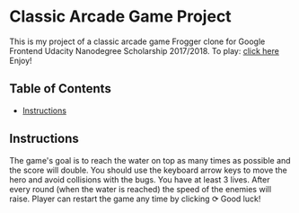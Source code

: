# Classic Arcade Game Project

This is my project of a classic arcade game Frogger clone for Google Frontend Udacity Nanodegree Scholarship 2017/2018.
To play: [click here](https://clitorrent.github.io/classic-arcade-game-clone/)
Enjoy!

## Table of Contents

- [Instructions](#instructions)

## Instructions

The game's goal is to reach the water on top as many times as possible and the score will double.
You should use the keyboard arrow keys to move the hero and avoid collisions with the bugs.
You have at least 3 lives.
After every round (when the water is reached) the speed of the enemies will raise.
Player can restart the game any time by clicking &#10227;
Good luck!
